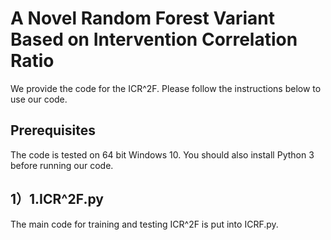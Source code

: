 # A Novel Random Forest Variant Based on Intervention Correlation Ratio  
We provide the code for the ICR^2F. Please follow the instructions below to use our code.
## Prerequisites
The code is tested on 64 bit Windows 10. You should also install Python 3 before running our code.
## 1）1.ICR^2F.py
The main code for training and testing ICR^2F is put into ICRF.py.
